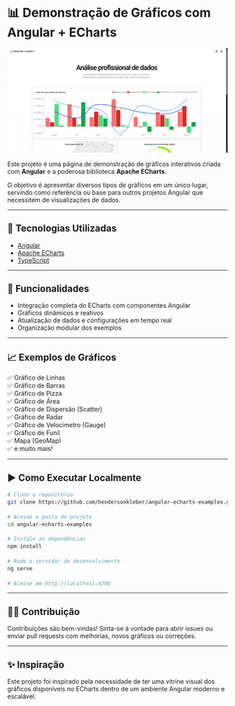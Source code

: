 # 📊 Demonstração de Gráficos com Angular + ECharts

![Demonstração](.github/demonstracao.gif)

Este projeto é uma página de demonstração de gráficos interativos criada com **Angular** e a poderosa biblioteca **Apache ECharts**.

O objetivo é apresentar diversos tipos de gráficos em um único lugar, servindo como referência ou base para outros projetos Angular que necessitem de visualizações de dados.

---

## 🚀 Tecnologias Utilizadas

- [Angular](https://angular.io/)
- [Apache ECharts](https://echarts.apache.org/)
- [TypeScript](https://www.typescriptlang.org/)

---

## 📌 Funcionalidades

- Integração completa do ECharts com componentes Angular
- Gráficos dinâmicos e reativos
- Atualização de dados e configurações em tempo real
- Organização modular dos exemplos

---

## 📈 Exemplos de Gráficos

✅ Gráfico de Linhas  
✅ Gráfico de Barras  
✅ Gráfico de Pizza  
✅ Gráfico de Área  
✅ Gráfico de Dispersão (Scatter)  
✅ Gráfico de Radar  
✅ Gráfico de Velocímetro (Gauge)  
✅ Gráfico de Funil  
✅ Mapa (GeoMap)  
✅ e muito mais!

---

## ▶️ Como Executar Localmente

```bash
# Clone o repositório
git clone https://github.com/hendersonkleber/angular-echarts-examples.git

# Acesse a pasta do projeto
cd angular-echarts-examples

# Instale as dependências
npm install

# Rode o servidor de desenvolvimento
ng serve

# Acesse em http://localhost:4200
```

---

## 🙋‍♂️ Contribuição

Contribuições são bem-vindas! Sinta-se à vontade para abrir issues ou enviar pull requests com melhorias, novos gráficos ou correções.

---

## ✨ Inspiração

Este projeto foi inspirado pela necessidade de ter uma vitrine visual dos gráficos disponíveis no ECharts dentro de um ambiente Angular moderno e escalável.
